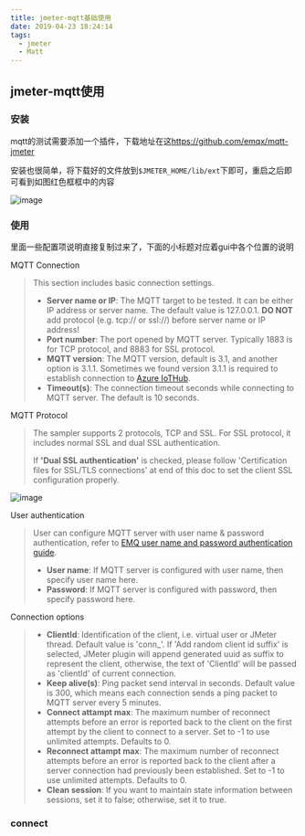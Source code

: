 ```yaml
---
title: jmeter-mqtt基础使用
date: 2019-04-23 18:24:14
tags:
  - jmeter
  - Matt
---
```


## jmeter-mqtt使用

### 安装

mqtt的测试需要添加一个插件，下载地址在这<https://github.com/emqx/mqtt-jmeter>

安装也很简单，将下载好的文件放到`$JMETER_HOME/lib/ext`下即可，重启之后即可看到如图红色框框中的内容

![image](https://ws2.sinaimg.cn/large/7fa15162gy1g2cmbe3x61j20n40ej42e.jpg)



### 使用

里面一些配置项说明直接复制过来了，下面的小标题对应着gui中各个位置的说明

MQTT Connection

> This section includes basic connection settings.
>
> - **Server name or IP**: The MQTT target to be tested. It can be either IP address or server name. The default value is 127.0.0.1. **DO NOT** add protocol (e.g. tcp:// or ssl://) before server name or IP address!
> - **Port number**: The port opened by MQTT server. Typically 1883 is for TCP protocol, and 8883 for SSL protocol.
> - **MQTT version**: The MQTT version, default is 3.1, and another option is 3.1.1. Sometimes we found version 3.1.1 is required to establish connection to [Azure IoTHub](https://github.com/emqtt/mqtt-jmeter/issues/21).
> - **Timeout(s)**: The connection timeout seconds while connecting to MQTT server. The default is 10 seconds.

MQTT Protocol

> The sampler supports 2 protocols, TCP and SSL. For SSL protocol, it includes normal SSL and dual SSL authentication.
>
> If **'Dual SSL authentication'** is checked, please follow 'Certification files for SSL/TLS connections' at end of this doc to set the client SSL configuration properly.

![image](https://ws3.sinaimg.cn/mw690/7fa15162gy1g2cpectvl2j20v603ymxb.jpg)

User authentication

> User can configure MQTT server with user name & password authentication, refer to [EMQ user name and password authentication guide](http://emqtt.com/docs/v2/guide.html#id3).
>
> - **User name**: If MQTT server is configured with user name, then specify user name here.
> - **Password**: If MQTT server is configured with password, then specify password here.

Connection options

> - **ClientId**: Identification of the client, i.e. virtual user or JMeter thread. Default value is 'conn_'. If 'Add random client id suffix' is selected, JMeter plugin will append generated uuid as suffix to represent the client, otherwise, the text of 'ClientId' will be passed as 'clientId' of current connection.
> - **Keep alive(s)**: Ping packet send interval in seconds. Default value is 300, which means each connection sends a ping packet to MQTT server every 5 minutes.
> - **Connect attampt max**: The maximum number of reconnect attempts before an error is reported back to the client on the first attempt by the client to connect to a server. Set to -1 to use unlimited attempts. Defaults to 0.
> - **Reconnect attampt max**: The maximum number of reconnect attempts before an error is reported back to the client after a server connection had previously been established. Set to -1 to use unlimited attempts. Defaults to 0.
> - **Clean session**: If you want to maintain state information between sessions, set it to false; otherwise, set it to true.



### connect



